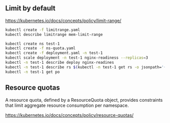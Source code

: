 ## Limit by default

https://kubernetes.io/docs/concepts/policy/limit-range/

```sh
kubectl create -f limitrange.yaml
kubectl describe limitrange mem-limit-range
```

```sh
kubectl create ns test-1
kubectl create -f ns-quota.yaml
kubectl create -f deployment.yaml -n test-1
kubectl scale deployment -n test-1 nginx-readiness --replicas=3
kubectl -n test-1 describe deploy nginx-readines
kubectl -n test-1 describe rs $(kubectl -n test-1 get rs -o jsonpath='{.items[0].metadata.name}')
kubectl -n test-1 get po
```

## Resource quotas

A resource quota, defined by a ResourceQuota object, provides constraints that limit aggregate resource consumption per namespace.

https://kubernetes.io/docs/concepts/policy/resource-quotas/